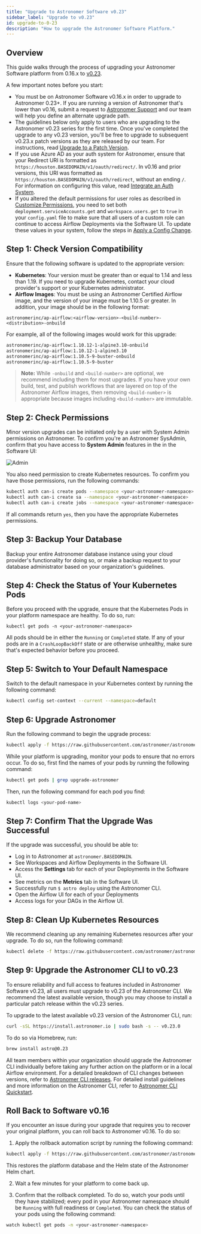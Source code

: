 ```yaml
---
title: "Upgrade to Astronomer Software v0.23"
sidebar_label: "Upgrade to v0.23"
id: upgrade-to-0-23
description: "How to upgrade the Astronomer Software Platform."
---
```


## Overview

This guide walks through the process of upgrading your Astronomer Software platform from 0.16.x to [v0.23](release-notes.md).

A few important notes before you start:

- You must be on Astronomer Software v0.16.x in order to upgrade to Astronomer 0.23+. If you are running a version of Astronomer that's lower than v0.16, submit a request to [Astronomer Support](https://support.astronomer.io) and our team will help you define an alternate upgrade path.
- The guidelines below only apply to users who are upgrading to the Astronomer v0.23 series for the first time. Once you've completed the upgrade to any v0.23 version, you'll be free to upgrade to subsequent v0.23.x patch versions as they are released by our team. For instructions, read [Upgrade to a Patch Version](upgrade-astronomer-patch.md).
- If you use Azure AD as your auth system for Astronomer, ensure that your Redirect URI is formatted as `https://houston.BASEDOMAIN/v1/oauth/redirect/`. In v0.16 and prior versions, this URI was formatted as `https://houston.BASEDOMAIN/v1/oauth/redirect`, without an ending `/`. For information on configuring this value, read [Integrate an Auth System](integrate-auth-system.md#azure-ad).
- If you altered the default permissions for user roles as described in [Customize Permissions](manage-platform-users.md#customize-permissions), you need to set both `deployment.serviceAccounts.get` and `workspace.users.get` to `true` in your `config.yaml` file to make sure that all users of a custom role can continue to access Airflow Deployments via the Software UI. To update these values in your system, follow the steps in [Apply a Config Change](apply-platform-config.md).

## Step 1: Check Version Compatibility

Ensure that the following software is updated to the appropriate version:

- **Kubernetes**: Your version must be greater than or equal to 1.14 and less than 1.19. If you need to upgrade Kubernetes, contact your cloud provider's support or your Kubernetes administrator.
- **Airflow Images**: You must be using an Astronomer Certified Airflow image, and the version of your image must be 1.10.5 or greater. In addition, your image should be in the following format:
```
astronomerinc/ap-airflow:<airflow-version>-<build-number>-<distribution>-onbuild
```
For example, all of the following images would work for this upgrade:
```sh
astronomerinc/ap-airflow:1.10.12-1-alpine3.10-onbuild
astronomerinc/ap-airflow:1.10.12-1-alpine3.10
astronomerinc/ap-airflow:1.10.5-9-buster-onbuild
astronomerinc/ap-airflow:1.10.5-9-buster
```
> **Note:** While `-onbuild` and `<build-number>` are optional, we recommend including them for most upgrades. If you have your own build, test, and publish workflows that are layered on top of the Astronomer Airflow images, then removing `<build-number>` is appropriate because images including `<build-number>` are immutable.

## Step 2: Check Permissions

Minor version upgrades can be initiated only by a user with System Admin permissions on Astronomer. To confirm you're an Astronomer SysAdmin, confirm that you have access to **System Admin** features in the in the Software UI:

![Admin](/img/software/admin_panel.png)

You also need permission to create Kubernetes resources. To confirm you have those permissions, run the following commands:

```sh
kubectl auth can-i create pods --namespace <your-astronomer-namespace>
kubectl auth can-i create sa --namespace <your-astronomer-namespace>
kubectl auth can-i create jobs --namespace <your-astronomer-namespace>
```

If all commands return `yes`, then you have the appropriate Kubernetes permissions.

## Step 3: Backup Your Database

Backup your entire Astronomer database instance using your cloud provider's functionality for doing so, or make a backup request to your database administrator based on your organization's guidelines.

## Step 4: Check the Status of Your Kubernetes Pods

Before you proceed with the upgrade, ensure that the Kubernetes Pods in your platform namespace are healthy. To do so, run:
```
kubectl get pods -n <your-astronomer-namespace>
```
All pods should be in either the `Running` or `Completed` state. If any of your pods are in a `CrashLoopBackOff` state or are otherwise unhealthy, make sure that's expected behavior before you proceed.

## Step 5: Switch to Your Default Namespace

Switch to the default namespace in your Kubernetes context by running the following command:

```sh
kubectl config set-context --current --namespace=default
```

## Step 6: Upgrade Astronomer

Run the following command to begin the upgrade process:

```sh
kubectl apply -f https://raw.githubusercontent.com/astronomer/astronomer/v0.23.18/bin/migration-scripts/lts-to-lts/0.16-to-0.23/manifests/upgrade-0.16-to-0.23.yaml
```

While your platform is upgrading, monitor your pods to ensure that no errors occur. To do so, first find the names of your pods by running the following command:

```sh
kubectl get pods | grep upgrade-astronomer
```

Then, run the following command for each pod you find:

```sh
kubectl logs <your-pod-name>
```

## Step 7: Confirm That the Upgrade Was Successful

If the upgrade was successful, you should be able to:

* Log in to Astronomer at `astronomer.BASEDOMAIN`.
* See Workspaces and Airflow Deployments in the Software UI.
* Access the **Settings** tab for each of your Deployments in the Software UI.
* See metrics on the **Metrics** tab in the Software UI.
* Successfully run `$ astro deploy` using the Astronomer CLI.
* Open the Airflow UI for each of your Deployments
* Access logs for your DAGs in the Airflow UI.

## Step 8: Clean Up Kubernetes Resources

We recommend cleaning up any remaining Kubernetes resources after your upgrade. To do so, run the following command:

```sh
kubectl delete -f https://raw.githubusercontent.com/astronomer/astronomer/v0.23.18/bin/migration-scripts/lts-to-lts/0.16-to-0.23/manifests/upgrade-0.16-to-0.23.yaml
```

## Step 9: Upgrade the Astronomer CLI to v0.23

To ensure reliability and full access to features included in Astronomer Software v0.23, all users must upgrade to v0.23 of the Astronomer CLI. We recommend the latest available version, though you may choose to install a particular patch release within the v0.23 series.

To upgrade to the latest available v0.23 version of the Astronomer CLI, run:

```sh
curl -sSL https://install.astronomer.io | sudo bash -s -- v0.23.0
```

To do so via Homebrew, run:

```sh
brew install astro@0.23
```

All team members within your organization should upgrade the Astronomer CLI individually before taking any further action on the platform or in a local Airflow environment. For a detailed breakdown of CLI changes between versions, refer to [Astronomer CLI releases](https://github.com/astronomer/astro-cli/releases). For detailed install guidelines and more information on the Astronomer CLI, refer to [Astronomer CLI Quickstart](cli-quickstart.md).

## Roll Back to Software v0.16

If you encounter an issue during your upgrade that requires you to recover your original platform, you can roll back to Astronomer v0.16. To do so:

1. Apply the rollback automation script by running the following command:
```sh
kubectl apply -f https://raw.githubusercontent.com/astronomer/astronomer/v0.23.18/bin/migration-scripts/lts-to-lts/0.16-to-0.23/manifests/rollback-0.16-to-0.23.yaml
```
This restores the platform database and the Helm state of the Astronomer Helm chart.

2. Wait a few minutes for your platform to come back up.

3. Confirm that the rollback completed. To do so, watch your pods until they have stabilized; every pod in your Astronomer namespace should be `Running` with full readiness or `Completed`. You can check the status of your pods using the following command:
```sh
watch kubectl get pods -n <your-astronomer-namespace>
```
